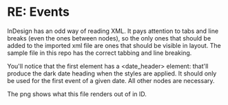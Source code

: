 # RE: Events

InDesign has an odd way of reading XML. It pays attention to tabs and line breaks (even the ones between nodes), so the only ones that should be added to the imported xml file are ones that should be visible in layout. The sample file in this repo has the correct tabbing and line breaking. 

You'll notice that the first <event> element has a <date_header> element: that'll produce the dark date heading when the styles are applied. It should only be used for the first event of a given date. All other nodes are necessary.
  
The png shows what this file renders out of in ID. 
